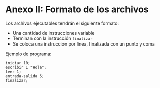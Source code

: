 # Anexo II: Formato de los archivos

Los archivos ejecutables tendrán el siguiente formato:

- Una cantidad de instrucciones variable
- Terminan con la instrucción `finalizar`
- Se coloca una instrucción por línea, finalizada con un punto y coma

Ejemplo de programa:

```
iniciar 10;
escribir 1 "Hola";
leer 1;
entrada-salida 5;
finalizar;
```
